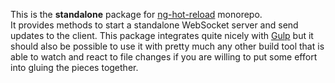 This is the **standalone** package for [ng-hot-reload](https://github.com/noppa/ng-hot-reload) monorepo.  
It provides methods to start a standalone WebSocket server and send updates to the client. This package integrates quite nicely with [Gulp](https://gulpjs.com/) but it should also be possible to use it with pretty much any other build tool that is able to watch and react to file changes if you are willing to put some effort into gluing the pieces together.
